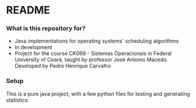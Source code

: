# README #

### What is this repository for? ###

* Java implementations for operating systems' scheduling algorithms
* In development
* Project for the course CK069 - Sistemas Operacionais in Federal University of Ceará, taught by professor José Antonio Macedo. Developed by Pedro Henrique Carvalho

### Setup ###
This is a pure java project, with a few python files for testing and generating statistics.